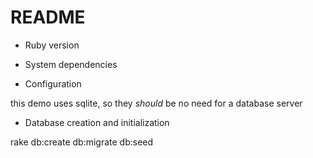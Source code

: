 # README

* Ruby version

* System dependencies

* Configuration

this demo uses sqlite, so they _should_ be no need for a database server

* Database creation and initialization

rake db:create db:migrate db:seed
